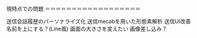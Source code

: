 現時点での問題
＝＝＝＝＝＝＝＝＝＝＝＝＝＝＝＝＝＝


送信会話履歴のパーソナライズ化
送信mecabを用いた形態素解析
送信UI改善
 名前を上にする？(Line風)
 画面の大きさを変えたい
 画像差し込み？
